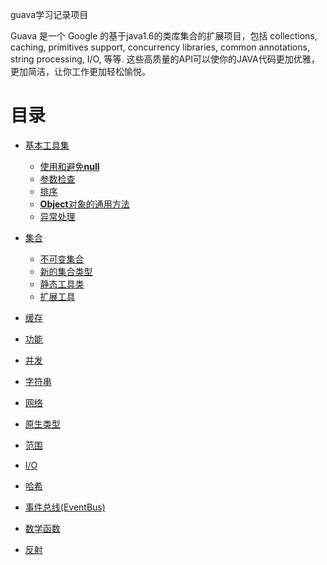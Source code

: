 guava学习记录项目

Guava 是一个 Google 的基于java1.6的类库集合的扩展项目，包括 collections, caching, primitives support, concurrency libraries, common annotations, string processing, I/O, 等等. 这些高质量的API可以使你的JAVA代码更加优雅，更加简洁，让你工作更加轻松愉悦。

目录
===

* [基本工具集](basic-utilities.md)
	+ [使用和避免<b>null</b>](basic-utilities-using-avoiding-null.md)
	+ [参数检查](basic-utilities-preconditions.md)
	+ [排序](basic-utilities-ordering.md)
	+ [<b>Object</b>对象的通用方法](basic-utilities-object-methods.md)
	+ [异常处理](basic-utilities-throwables.md)

* [集合](collections.md)
	+ [不可变集合](collections-immutable-collections.md)
	+ [新的集合类型](collections-new-collection-types.md)
	+ [静态工具类](collections-utility-classes.md)
	+ [扩展工具](collections-extension-utilities.md)
* [缓存](caches.md)
* [功能](functional-idioms.md)
* [并发](concurrency.md)
* [字符串](strings.md)
* [网络](networking.md)
* [原生类型](primitives.md)
* [范围](ranges.md)
* [I/O](io.md)
* [哈希](hash.md)
* [事件总线(EventBus)](eventbus.md)
* [数学函数](math.md)
* [反射](reflection.md)